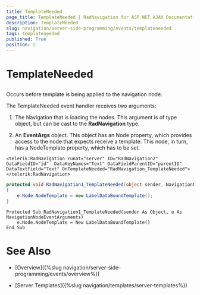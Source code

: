 ```yaml
---
title: TemplateNeeded
page_title: TemplateNeeded | RadNavigation for ASP.NET AJAX Documentation
description: TemplateNeeded
slug: navigation/server-side-programming/events/templateneeded
tags: templateneeded
published: True
position: 2
---
```


# TemplateNeeded

## 

Occurs before template is being applied to the navigation node.

The TemplateNeeded event handler receives two arguments:

1. The Navigation that is loading the nodes. This argument is of type object, but can be cast to the **RadNavigation** type.

1. An **EventArgs** object. This object has an Node property, which provides access to the node that expects receive a template. This node, in turn, has a NodeTemplate property, which has to be set.

````ASPNET
<telerik:RadNavigation runat="server" ID="RadNavigation2" DataFieldID="id"  DataKeyNames="Text" DataFieldParentID="parentID" 
DataTextField="Text" OnTemplateNeeded="RadNavigation_TemplateNeeded">
</telerik:RadNavigation>
````

````C#
protected void RadNavigation1_TemplateNeeded(object sender, NavigationNodeEventArguments e)
{
	e.Node.NodeTemplate = new LabelDataBoundTemplate();
}
````
````VB.NET
Protected Sub RadNavigation1_TemplateNeeded(sender As Object, e As NavigationNodeEventArguments)
	e.Node.NodeTemplate = New LabelDataBoundTemplate()
End Sub
````

# See Also

 * [Overview]({%slug navigation/server-side-programming/events/overview%})

 * [Server Templates]({%slug navigation/templates/server-templates%})

